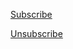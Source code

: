 [Subscribe](https://www.paypal.com/cgi-bin/webscr?cmd=_s-xclick&hosted_button_id=B5ZXZY9JWVL6W)

[Unsubscribe](https://www.paypal.com/cgi-bin/webscr?cmd=_subscr-find&alias=DS7XJFQUG3FFQ)
